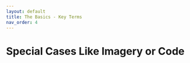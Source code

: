 ```yaml
---
layout: default
title: The Basics - Key Terms
nav_order: 4 
---
```


# Special Cases Like Imagery or Code


